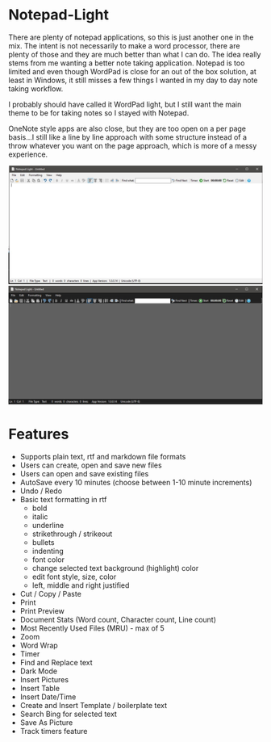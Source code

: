 # Notepad-Light

There are plenty of notepad applications, so this is just another one in the mix.  The intent is not necessarily to make a word processor, there are plenty of those and they are much better than what I can do.  The idea really stems from me wanting a better note taking application.  Notepad is too limited and even though WordPad is close for an out of the box solution, at least in Windows, it still misses a few things I wanted in my day to day note taking workflow.  

I probably should have called it WordPad light, but I still want the main theme to be for taking notes so I stayed with Notepad.

OneNote style apps are also close, but they are too open on a per page basis...I still like a line by line approach with some structure instead of a throw whatever you want on the page approach, which is more of a messy experience. 

![image](https://github.com/desjarlais/desjarlais.github.io/blob/master/img/notepadlightlightmode.jpg)
![image](https://github.com/desjarlais/desjarlais.github.io/blob/master/img/notepadlightdarkmode2.jpg)

# Features

* Supports plain text, rtf and markdown file formats
* Users can create, open and save new files
* Users can open and save existing files
* AutoSave every 10 minutes (choose between 1-10 minute increments)
* Undo / Redo 
* Basic text formatting in rtf 
  * bold
  * italic
  * underline
  * strikethrough / strikeout
  * bullets
  * indenting
  * font color
  * change selected text background (highlight) color
  * edit font style, size, color
  * left, middle and right justified
* Cut / Copy / Paste 
* Print
* Print Preview
* Document Stats (Word count, Character count, Line count)
* Most Recently Used Files (MRU) - max of 5
* Zoom
* Word Wrap
* Timer
* Find and Replace text
* Dark Mode
* Insert Pictures
* Insert Table
* Insert Date/Time
* Create and Insert Template / boilerplate text
* Search Bing for selected text
* Save As Picture
* Track timers feature 
